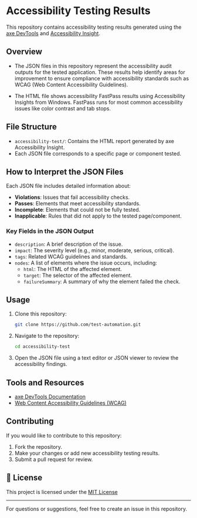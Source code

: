 # Accessibility Testing Results

This repository contains accessibility testing results generated using the [axe DevTools](https://www.deque.com/axe/devtools/) and [Accessibility Insight](https://accessibilityinsights.io/).

## Overview

- The JSON files in this repository represent the accessibility audit outputs for the tested application. These results help identify areas for improvement to ensure compliance with accessibility standards such as WCAG (Web Content Accessibility Guidelines).

- The HTML file shows accessibility FastPass results using Accessibility Insights from Windows. FastPass runs for most common accessibility issues like color contrast and tab stops.

## File Structure

- `accessibility-test/`: Contains the HTML report generated by axe Accessibility Insight.
- Each JSON file corresponds to a specific page or component tested.

## How to Interpret the JSON Files

Each JSON file includes detailed information about:

- **Violations**: Issues that fail accessibility checks.
- **Passes**: Elements that meet accessibility standards.
- **Incomplete**: Elements that could not be fully tested.
- **Inapplicable**: Rules that did not apply to the tested page/component.

### Key Fields in the JSON Output

- `description`: A brief description of the issue.
- `impact`: The severity level (e.g., minor, moderate, serious, critical).
- `tags`: Related WCAG guidelines and standards.
- `nodes`: A list of elements where the issue occurs, including:
  - `html`: The HTML of the affected element.
  - `target`: The selector of the affected element.
  - `failureSummary`: A summary of why the element failed the check.

## Usage

1. Clone this repository:

   ```bash
   git clone https://github.com/test-automation.git
   ```

2. Navigate to the repository:

   ```bash
   cd accessibility-test
   ```

3. Open the JSON file using a text editor or JSON viewer to review the accessibility findings.

## Tools and Resources

- [axe DevTools Documentation](https://www.deque.com/axe/devtools/documentation/)
- [Web Content Accessibility Guidelines (WCAG)](https://www.w3.org/WAI/standards-guidelines/wcag/)

## Contributing

If you would like to contribute to this repository:

1. Fork the repository.
2. Make your changes or add new accessibility testing results.
3. Submit a pull request for review.

## 📜 License
This project is licensed under the [MIT License](LICENSE)

---

For questions or suggestions, feel free to create an issue in this repository.

